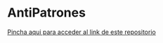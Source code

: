 # AntiPatrones

[Pincha aqui para acceder al link de este repositorio](https://github.com/rnoguer22/AntiPatrones.git)
